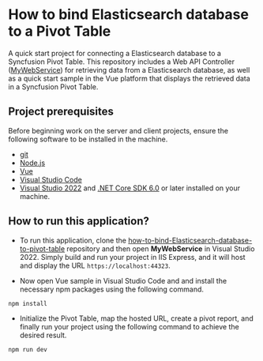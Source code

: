 # How to bind Elasticsearch database to a Pivot Table

A quick start project for connecting a Elasticsearch database to a Syncfusion Pivot Table. This repository includes a Web API Controller ([MyWebService](../MyWebService/)) for retrieving data from a Elasticsearch database, as well as a quick start sample in the Vue platform that displays the retrieved data in a Syncfusion Pivot Table.

## Project prerequisites

Before beginning work on the server and client projects, ensure the following software to be installed in the machine.

* [git](https://git-scm.com/downloads)
* [Node.js](https://nodejs.org/en/)
* [Vue](https://vuejs.org/)
* [Visual Studio Code](https://code.visualstudio.com/)
* [Visual Studio 2022](https://visualstudio.microsoft.com/downloads/ ) and [.NET Core SDK 6.0](https://dotnet.microsoft.com/en-us/download/dotnet/6.0) or later installed on your machine.

## How to run this application?

* To run this application, clone the [how-to-bind-Elasticsearch-database-to-pivot-table](https://github.com/SyncfusionExamples/how-to-bind-Elasticsearch-database-to-pivot-table) repository and then open **MyWebService** in Visual Studio 2022. Simply build and run your project in IIS Express, and it will host and display the URL `https://localhost:44323`.

*  Now open Vue sample in Visual Studio Code and and install the necessary npm packages using the following command.

```sh
npm install
```

* Initialize the Pivot Table, map the hosted URL, create a pivot report, and finally run your project using the following command to achieve the desired result.

```sh
npm run dev
```